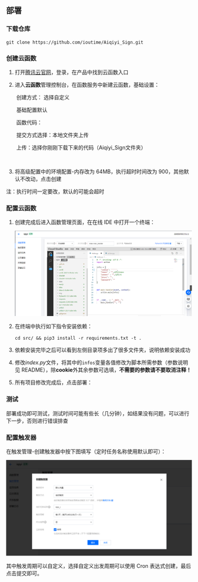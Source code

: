 部署
---

### 下载仓库

```
git clone https://github.com/ioutime/Aiqiyi_Sign.git
```

### 创建云函数

1. 打开[腾讯云官网](https://cloud.tencent.com/)，登录，在产品中找到云函数入口

2. 进入**云函数**管理控制台，在函数服务中新建云函数，基础设置：

   ​	创建方式： 选择自定义

   ​	基础配置默认

   ​	函数代码：

   ​				提交方式选择：本地文件夹上传

   ​				上传：选择你刚刚下载下来的代码（Aiqiyi_Sign文件夹）

   ​				

3. 将高级配置中的环境配置-内存改为 64MB，执行超时时间改为 900，其他默认不改动，点击创建

注：执行时间一定要改，默认的可能会超时

### 配置云函数

1. 创建完成后进入函数管理页面，在在线 IDE 中打开一个终端：

   ![](img/2021-09-25-01.png)

2. 在终端中执行如下指令安装依赖：

   ```
   cd src/ && pip3 install -r requirements.txt -t .
   ```

3. 依赖安装完毕之后可以看到左侧目录项多出了很多文件夹，说明依赖安装成功

4. 修改*index.py*文件，将其中的`infos`变量各值修改为脚本所需参数（参数说明见 README），除**cookie**外其余参数可选填，**不需要的参数请不要取消注释！**

   

5. 所有项目修改完成后，点击部署：

   

### 测试

部署成功即可测试，测试时间可能有些长（几分钟），如结果没有问题，可以进行下一步，否则进行错误排查



### 配置触发器

在触发管理-创建触发器中按下图填写（定时任务名称使用默认即可）：

![](img/2021-09-25.png)

其中触发周期可以自定义，选择自定义出发周期可以使用 Cron 表达式创建，最后点击提交即可。

